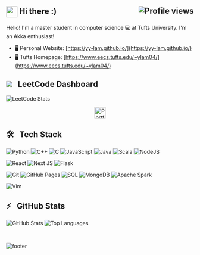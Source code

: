 
<h2>
	<img align="center" src="img/wave.gif" width="30px"> Hi there :) <img align="right" src="https://gpvc.arturio.dev/bikaylee" alt="Profile views">
</h2>
  
Hello! I'm a master student in computer science 💻 at Tufts University. I'm an Akka enthusiast!

- 🖥 Personal Website: [https://yy-lam.github.io/](https://yy-lam.github.io/)
- 🖥 Tufts Homepage: [https://www.eecs.tufts.edu/~ylam04/](https://www.eecs.tufts.edu/~ylam04/)


## ![](https://leetcode.com/_next/static/images/logo-ff2b712834cf26bf50a5de58ee27bcef.png) &nbsp; LeetCode Dashboard
![LeetCode Stats](https://leetcode.card.workers.dev/yeung9613?theme=nord&font=baloo&extension=activity)


<p align="center" >
<a href="https://yy-lam.github.io/">
  <img alt="Portfolio" width="30px" src="https://cdn.jsdelivr.net/npm/simple-icons@v3/icons/googlechrome.svg" />
</a>
</p>

## 🛠 &nbsp; Tech Stack

![Python](https://img.shields.io/badge/Python%20-%2314354C.svg?logo=python&logoColor=white)
![C++](https://img.shields.io/badge/C++%20-%2300599C.svg?logo=c%2B%2B&logoColor=white)
![C](https://img.shields.io/badge/C%20-%232370ED.svg?logo=c&logoColor=white)
![JavaScript](https://img.shields.io/badge/JavaScript%20-%23F7DF1E.svg?logo=javascript&logoColor=black)
![Java](https://img.shields.io/badge/Java-%23007396.svg?logo=java&logoColor=white)
![Scala](https://img.shields.io/badge/Scala-%23007396.svg?logo=scala&logoColor=red)
![NodeJS](https://img.shields.io/badge/Node.js%20-%2343853D.svg?logo=node.js&logoColor=white)


![React](https://img.shields.io/badge/React%20-%2320232a.svg?logo=react)
![Next JS](https://img.shields.io/badge/Next-black?logo=next.js&logoColor=white)
![Flask](https://img.shields.io/badge/Flask-flask.svg?logo=flask&color=black)



![Git](https://img.shields.io/badge/Git-git.svg?logo=Git&color=white)
![GitHub Pages](https://img.shields.io/badge/GitHub%20Pages-%23327FC7.svg?logo=github&logoColor=white)
![SQL](https://img.shields.io/badge/SQL%20-%23025E8C.svg?logo=amazon-dynamodb&logoColor=white)
![MongoDB](https://img.shields.io/badge/MongoDB-%234ea94b.svg?logo=mongodb&logoColor=white)
![Apache Spark](https://img.shields.io/badge/Apache%20Spark-000?logo=apachespark&color=blue)


![Vim](https://img.shields.io/badge/VIM-%2311AB00.svg?logo=vim&logoColor=white)


## ⚡️ &nbsp; GitHub Stats

![GitHub Stats](https://github-readme-stats.vercel.app/api?username=yy-lam&show_icons=true&include_all_commits=true&hide_border=true&count_private=true&theme=dracula)
![Top Languages](https://github-readme-stats.vercel.app/api/top-langs/?username=yy-lam&layout=compact&hide_border=true&theme=dracula)
	
	
<br/>

![footer](/img/sf.png)
	
	
	
<!--
## 📫 &nbsp; Get in Touch
### Hi there 👋

### 🖥 Personal Website:
[yy-lam.github.io](https://yy-lam.github.io/)


Here are some ideas to get you started:

- 🔭 I’m currently working on ...
- 🌱 I’m currently learning ...
- 👯 I’m looking to collaborate on ...
- 🤔 I’m looking for help with ...
- 💬 Ask me about ...
- 📫 How to reach me: ...
- 😄 Pronouns: ...
- ⚡ Fun fact: ...
-->
